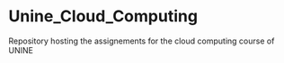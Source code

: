 # Unine_Cloud_Computing
Repository hosting the assignements for the cloud computing course of UNINE
